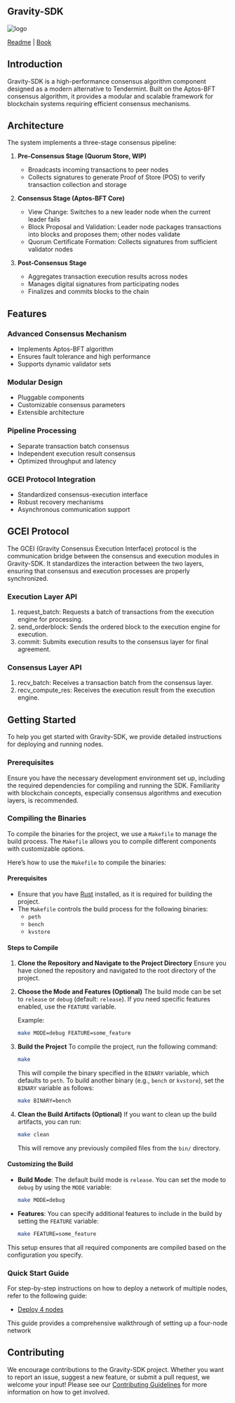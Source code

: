 
## Gravity-SDK

![logo](https://framerusercontent.com/images/KFAvs9kq8cPUVXIEBaW6UuhuK0.svg)

[Readme](./readme.md) 
| [Book](https://github.com/Galxe/gravity-sdk)



## Introduction
Gravity-SDK is a high-performance consensus algorithm component designed as a modern alternative to Tendermint. Built on the Aptos-BFT consensus algorithm, it provides a modular and scalable framework for blockchain systems requiring efficient consensus mechanisms.

## Architecture

The system implements a three-stage consensus pipeline:

1. **Pre-Consensus Stage (Quorum Store, WIP)**   
   - Broadcasts incoming transactions to peer nodes
   - Collects signatures to generate Proof of Store (POS) to verify transaction collection and storage

2. **Consensus Stage (Aptos-BFT Core)**
   - View Change: Switches to a new leader node when the current leader fails
   - Block Proposal and Validation: Leader node packages transactions into blocks and proposes them; other nodes validate
   - Quorum Certificate Formation: Collects signatures from sufficient validator nodes

3. **Post-Consensus Stage**
   - Aggregates transaction execution results across nodes
   - Manages digital signatures from participating nodes
   - Finalizes and commits blocks to the chain

## Features

### Advanced Consensus Mechanism
- Implements Aptos-BFT algorithm
- Ensures fault tolerance and high performance
- Supports dynamic validator sets

### Modular Design
- Pluggable components
- Customizable consensus parameters
- Extensible architecture

### Pipeline Processing
- Separate transaction batch consensus
- Independent execution result consensus
- Optimized throughput and latency

### GCEI Protocol Integration
- Standardized consensus-execution interface
- Robust recovery mechanisms
- Asynchronous communication support

## GCEI Protocol
The GCEI (Gravity Consensus Execution Interface) protocol is the communication bridge between the consensus and execution modules in Gravity-SDK. It standardizes the interaction between the two layers, ensuring that consensus and execution processes are properly synchronized.

### Execution Layer API
1. request_batch: Requests a batch of transactions from the execution engine for processing.
2. send_orderblock: Sends the ordered block to the execution engine for execution.
3. commit: Submits execution results to the consensus layer for final agreement.
### Consensus Layer API
1. recv_batch: Receives a transaction batch from the consensus layer.
2. recv_compute_res: Receives the execution result from the execution engine.


## Getting Started
To help you get started with Gravity-SDK, we provide detailed instructions for deploying and running nodes.

### Prerequisites
Ensure you have the necessary development environment set up, including the required dependencies for compiling and running the SDK.
Familiarity with blockchain concepts, especially consensus algorithms and execution layers, is recommended.

### Compiling the Binaries

To compile the binaries for the project, we use a `Makefile` to manage the build process. The `Makefile` allows you to compile different components with customizable options.

Here’s how to use the `Makefile` to compile the binaries:

#### Prerequisites
- Ensure that you have [Rust](https://www.rust-lang.org/learn/get-started) installed, as it is required for building the project.
- The `Makefile` controls the build process for the following binaries:
  - `peth`
  - `bench`
  - `kvstore`

#### Steps to Compile

1. **Clone the Repository and Navigate to the Project Directory**
   Ensure you have cloned the repository and navigated to the root directory of the project.

2. **Choose the Mode and Features (Optional)**
   The build mode can be set to `release` or `debug` (default: `release`). If you need specific features enabled, use the `FEATURE` variable.

   Example:
   ```bash
   make MODE=debug FEATURE=some_feature
   ```

3. **Build the Project**
   To compile the project, run the following command:
   ```bash
   make
   ```

   This will compile the binary specified in the `BINARY` variable, which defaults to `peth`. To build another binary (e.g., `bench` or `kvstore`), set the `BINARY` variable as follows:

   ```bash
   make BINARY=bench
   ```

4. **Clean the Build Artifacts (Optional)**
   If you want to clean up the build artifacts, you can run:
   ```bash
   make clean
   ```

   This will remove any previously compiled files from the `bin/` directory.

#### Customizing the Build
- **Build Mode**: The default build mode is `release`. You can set the mode to `debug` by using the `MODE` variable:
  ```bash
  make MODE=debug
  ```
- **Features**: You can specify additional features to include in the build by setting the `FEATURE` variable:
  ```bash
  make FEATURE=some_feature
  ```

This setup ensures that all required components are compiled based on the configuration you specify.


### Quick Start Guide
For step-by-step instructions on how to deploy a network of multiple nodes, refer to the following guide:

- [Deploy 4 nodes](deploy_utils/readme.md)

This guide provides a comprehensive walkthrough of setting up a four-node network

## Contributing

We encourage contributions to the Gravity-SDK project. Whether you want to report an issue, suggest a new feature, or submit a pull request, we welcome your input! Please see our [Contributing Guidelines](CONTRIBUTING.md) for more information on how to get involved.


